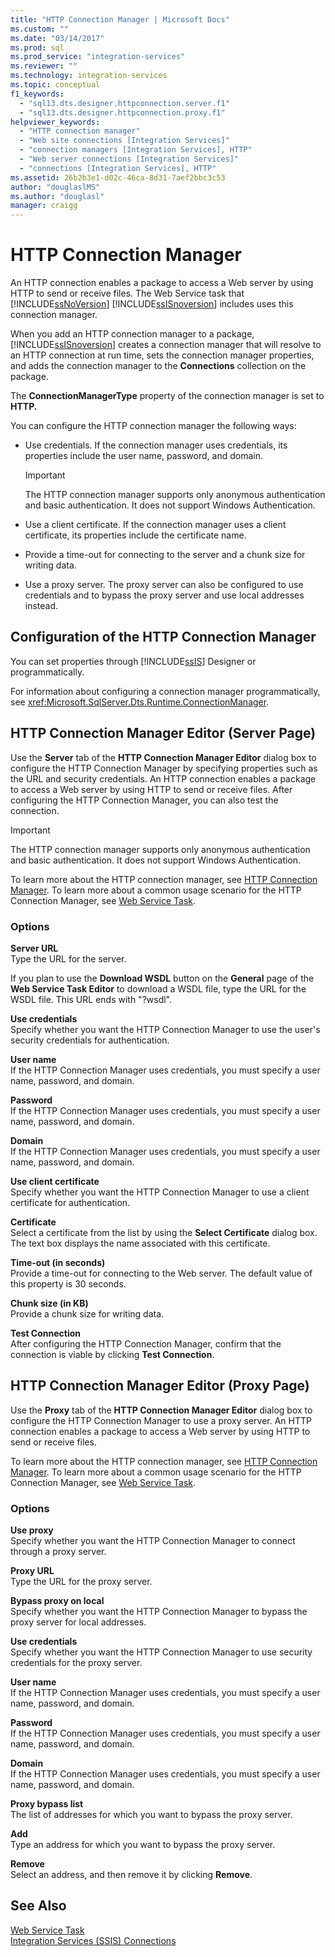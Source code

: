 ```yaml
---
title: "HTTP Connection Manager | Microsoft Docs"
ms.custom: ""
ms.date: "03/14/2017"
ms.prod: sql
ms.prod_service: "integration-services"
ms.reviewer: ""
ms.technology: integration-services
ms.topic: conceptual
f1_keywords: 
  - "sql13.dts.designer.httpconnection.server.f1"
  - "sql13.dts.designer.httpconnection.proxy.f1"
helpviewer_keywords: 
  - "HTTP connection manager"
  - "Web site connections [Integration Services]"
  - "connection managers [Integration Services], HTTP"
  - "Web server connections [Integration Services]"
  - "connections [Integration Services], HTTP"
ms.assetid: 26b2b3e1-d02c-46ca-8d31-7aef2bbc3c53
author: "douglaslMS"
ms.author: "douglasl"
manager: craigg
---
```

# HTTP Connection Manager
  An HTTP connection enables a package to access a Web server by using HTTP to send or receive files. The Web Service task that [!INCLUDE[ssNoVersion](../../includes/ssnoversion-md.md)] [!INCLUDE[ssISnoversion](../../includes/ssisnoversion-md.md)] includes uses this connection manager.  
  
 When you add an HTTP connection manager to a package, [!INCLUDE[ssISnoversion](../../includes/ssisnoversion-md.md)] creates a connection manager that will resolve to an HTTP connection at run time, sets the connection manager properties, and adds the connection manager to the **Connections** collection on the package.  
  
 The **ConnectionManagerType** property of the connection manager is set to **HTTP.**  
  
 You can configure the HTTP connection manager the following ways:  
  
-   Use credentials. If the connection manager uses credentials, its properties include the user name, password, and domain.  
  
    > [!IMPORTANT]  
    >  The HTTP connection manager supports only anonymous authentication and basic authentication. It does not support Windows Authentication.  
  
-   Use a client certificate. If the connection manager uses a client certificate, its properties include the certificate name.  
  
-   Provide a time-out for connecting to the server and a chunk size for writing data.  
  
-   Use a proxy server. The proxy server can also be configured to use credentials and to bypass the proxy server and use local addresses instead.  
  
## Configuration of the HTTP Connection Manager  
 You can set properties through [!INCLUDE[ssIS](../../includes/ssis-md.md)] Designer or programmatically.  
  
 For information about configuring a connection manager programmatically, see <xref:Microsoft.SqlServer.Dts.Runtime.ConnectionManager>.  
  
## HTTP Connection Manager Editor (Server Page)
  Use the **Server** tab of the **HTTP Connection Manager Editor** dialog box to configure the HTTP Connection Manager by specifying properties such as the URL and security credentials. An HTTP connection enables a package to access a Web server by using HTTP to send or receive files. After configuring the HTTP Connection Manager, you can also test the connection.  
  
> [!IMPORTANT]  
>  The HTTP connection manager supports only anonymous authentication and basic authentication. It does not support Windows Authentication.  
  
 To learn more about the HTTP connection manager, see [HTTP Connection Manager](../../integration-services/connection-manager/http-connection-manager.md). To learn more about a common usage scenario for the HTTP Connection Manager, see [Web Service Task](../../integration-services/control-flow/web-service-task.md).  
  
### Options  
 **Server URL**  
 Type the URL for the server.  
  
 If you plan to use the **Download WSDL** button on the **General** page of the **Web Service Task Editor** to download a WSDL file, type the URL for the WSDL file. This URL ends with "?wsdl".  
  
 **Use credentials**  
 Specify whether you want the HTTP Connection Manager to use the user's security credentials for authentication.  
  
 **User name**  
 If the HTTP Connection Manager uses credentials, you must specify a user name, password, and domain.  
  
 **Password**  
 If the HTTP Connection Manager uses credentials, you must specify a user name, password, and domain.  
  
 **Domain**  
 If the HTTP Connection Manager uses credentials, you must specify a user name, password, and domain.  
  
 **Use client certificate**  
 Specify whether you want the HTTP Connection Manager to use a client certificate for authentication.  
  
 **Certificate**  
 Select a certificate from the list by using the **Select Certificate** dialog box. The text box displays the name associated with this certificate.  
  
 **Time-out (in seconds)**  
 Provide a time-out for connecting to the Web server. The default value of this property is 30 seconds.  
  
 **Chunk size (in KB)**  
 Provide a chunk size for writing data.  
  
 **Test Connection**  
 After configuring the HTTP Connection Manager, confirm that the connection is viable by clicking **Test Connection**.  
  
## HTTP Connection Manager Editor (Proxy Page)
  Use the **Proxy** tab of the **HTTP Connection Manager Editor** dialog box to configure the HTTP Connection Manager to use a proxy server. An HTTP connection enables a package to access a Web server by using HTTP to send or receive files.  
  
 To learn more about the HTTP connection manager, see [HTTP Connection Manager](../../integration-services/connection-manager/http-connection-manager.md). To learn more about a common usage scenario for the HTTP Connection Manager, see [Web Service Task](../../integration-services/control-flow/web-service-task.md).  
  
### Options  
 **Use proxy**  
 Specify whether you want the HTTP Connection Manager to connect through a proxy server.  
  
 **Proxy URL**  
 Type the URL for the proxy server.  
  
 **Bypass proxy on local**  
 Specify whether you want the HTTP Connection Manager to bypass the proxy server for local addresses.  
  
 **Use credentials**  
 Specify whether you want the HTTP Connection Manager to use security credentials for the proxy server.  
  
 **User name**  
 If the HTTP Connection Manager uses credentials, you must specify a user name, password, and domain.  
  
 **Password**  
 If the HTTP Connection Manager uses credentials, you must specify a user name, password, and domain.  
  
 **Domain**  
 If the HTTP Connection Manager uses credentials, you must specify a user name, password, and domain.  
  
 **Proxy bypass list**  
 The list of addresses for which  you want to bypass the proxy server.  
  
 **Add**  
 Type an address for which you want to bypass the proxy server.  
  
 **Remove**  
 Select an address, and then remove it by clicking **Remove**.  
  
## See Also  
 [Web Service Task](../../integration-services/control-flow/web-service-task.md)   
 [Integration Services &#40;SSIS&#41; Connections](../../integration-services/connection-manager/integration-services-ssis-connections.md)  
  
  
